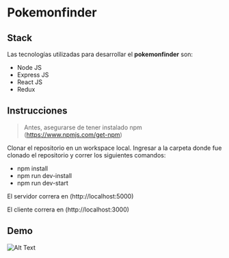 # Pokemonfinder

## Stack
Las tecnologías utilizadas para desarrollar el **pokemonfinder** son:

- Node JS
- Express JS
- React JS
- Redux

## Instrucciones
> Antes, asegurarse de tener instalado npm (https://www.npmjs.com/get-npm)

Clonar el repositorio en un workspace local.
Ingresar a la carpeta donde fue clonado el repositorio y correr los siguientes comandos:
- npm install
- npm run dev-install
- npm run dev-start

El servidor correra en (http://localhost:5000)

El cliente correra en (http://localhost:3000)

## Demo
![Alt Text]("https://imgflip.com/embed/446bp3")
